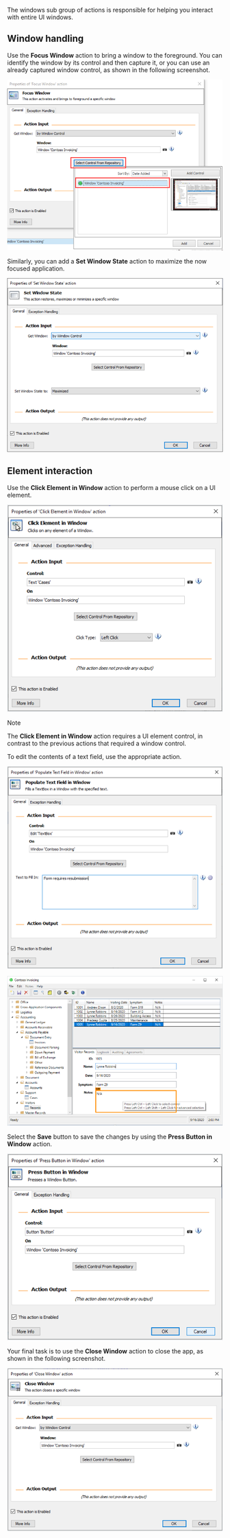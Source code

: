 The windows sub group of actions is responsible for helping you interact with entire UI windows.

## Window handling

Use the **Focus Window** action to bring a window to the foreground. You can identify the window by its control and then capture it, or you can use an already captured window control, as shown in the following screenshot.

![Screenshot of the Focus Window action dialog.](../media/focus-window-action.png)

Similarly, you can add a **Set Window State** action to maximize the now focused application.

![Screenshot of the Set Window State action dialog.](../media/set-window-state-action.png)

## Element interaction

Use the **Click Element in Window** action to perform a mouse click on a UI element.

![Screenshot of the Click Element in Window action dialog.](../media/click-element-in-window-action.png)

> [!NOTE]
> The **Click Element in Window** action requires a UI element control, in contrast to the previous actions that required a window control.

To edit the contents of a text field, use the appropriate action.

![Screenshot of the Populate Text Field in Window action dialog.](../media/populate-text-field-in-window-action.png)

![Screenshot of the Capturing a text field](../media/capturing-text-field.png)

Select the **Save** button to save the changes by using the **Press Button in Window** action.

![Screenshot of the Press Button in Window action dialog.](../media/press-button-in-window-action.png)

Your final task is to use the **Close Window** action to close the app, as shown in the following screenshot.

![Screenshot of the Close Window action dialog.](../media/close-window-action.png)
